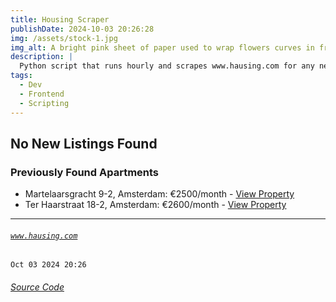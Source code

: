 ```yaml
---
title: Housing Scraper
publishDate: 2024-10-03 20:26:28
img: /assets/stock-1.jpg
img_alt: A bright pink sheet of paper used to wrap flowers curves in front of rich blue background
description: |
  Python script that runs hourly and scrapes www.hausing.com for any new properties.
tags:
  - Dev
  - Frontend
  - Scripting
---
```


## No New Listings Found

### Previously Found Apartments
- Martelaarsgracht 9-2, Amsterdam: €2500/month - [View Property](https://www.hausing.com/properties-for-rent-amsterdam/martelaarsgracht-9-2-amsterdam)
- Ter Haarstraat 18-2, Amsterdam: €2600/month - [View Property](https://www.hausing.com/properties-for-rent-amsterdam/ter-haarstraat-18-2-amsterdam)
---
###### [`www.hausing.com`](https://www.hausing.com/properties-for-rent-amsterdam?sort-asc=price)

`Oct 03 2024 20:26`
###### [Source Code](https://github.com/celestegambardella/hausing-scraper)
